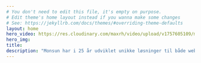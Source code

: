 ```yaml
---
# You don't need to edit this file, it's empty on purpose.
# Edit theme's home layout instead if you wanna make some changes
# See: https://jekyllrb.com/docs/themes/#overriding-theme-defaults
layout: home
hero_video: https://res.cloudinary.com/maxrh/video/upload/v1757605109/monsun.dk/Videos/experimentsinmotiongraphics_24_uuzoki.mp4
hero_img: 
title: 
description: "Monsun har i 25 år udviklet unikke løsninger til både web og tryk og fra hjertet af Nørrebro."
---
```

